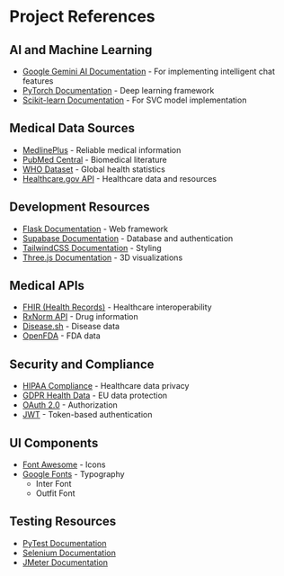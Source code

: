 # Project References

## AI and Machine Learning
- [Google Gemini AI Documentation](https://ai.google.dev/docs) - For implementing intelligent chat features
- [PyTorch Documentation](https://pytorch.org/docs/stable/index.html) - Deep learning framework
- [Scikit-learn Documentation](https://scikit-learn.org/stable/modules/svm.html) - For SVC model implementation

## Medical Data Sources
- [MedlinePlus](https://medlineplus.gov/) - Reliable medical information
- [PubMed Central](https://www.ncbi.nlm.nih.gov/pmc/) - Biomedical literature
- [WHO Dataset](https://www.who.int/data/gho/) - Global health statistics
- [Healthcare.gov API](https://healthcare.gov/developers) - Healthcare data and resources

## Development Resources
- [Flask Documentation](https://flask.palletsprojects.com/) - Web framework
- [Supabase Documentation](https://supabase.com/docs) - Database and authentication
- [TailwindCSS Documentation](https://tailwindcss.com/docs) - Styling
- [Three.js Documentation](https://threejs.org/docs/) - 3D visualizations

## Medical APIs
- [FHIR (Health Records)](https://www.hl7.org/fhir/) - Healthcare interoperability
- [RxNorm API](https://rxnav.nlm.nih.gov/) - Drug information
- [Disease.sh](https://disease.sh/) - Disease data
- [OpenFDA](https://open.fda.gov/apis/) - FDA data

## Security and Compliance
- [HIPAA Compliance](https://www.hhs.gov/hipaa/) - Healthcare data privacy
- [GDPR Health Data](https://gdpr.eu/health-data/) - EU data protection
- [OAuth 2.0](https://oauth.net/2/) - Authorization
- [JWT](https://jwt.io/) - Token-based authentication

## UI Components
- [Font Awesome](https://fontawesome.com/) - Icons
- [Google Fonts](https://fonts.google.com/) - Typography
  - Inter Font
  - Outfit Font

## Testing Resources
- [PyTest Documentation](https://docs.pytest.org/)
- [Selenium Documentation](https://www.selenium.dev/documentation/)
- [JMeter Documentation](https://jmeter.apache.org/usermanual/)